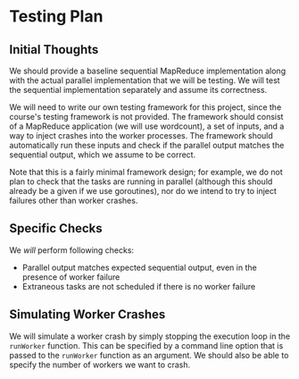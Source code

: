# Testing Plan
## Initial Thoughts
We should provide a baseline sequential MapReduce implementation along with the 
actual parallel implementation that we will be testing. We will test the 
sequential implementation separately and assume its correctness. 

We will need to write our own testing framework for this project, since the 
course's testing framework is not provided. The framework should consist of a 
MapReduce application (we will use wordcount), a set of inputs, and a way to
inject crashes into the worker processes. The framework should automatically run
these inputs and check if the parallel output matches the sequential output, 
which we assume to be correct.

Note that this is a fairly minimal framework design; for example, we do not plan
to check that the tasks are running in parallel (although this should already be
a given if we use goroutines), nor do we intend to try to inject failures other 
than worker crashes.  

## Specific Checks
We *will* perform following checks:
- Parallel output matches expected sequential output, even in the presence of 
worker failure
- Extraneous tasks are not scheduled if there is no worker failure

## Simulating Worker Crashes
We will simulate a worker crash by simply stopping the execution loop in the
`runWorker` function. This can be specified by a command line option that is
passed to the `runWorker` function as an argument. We should also be able to 
specify the number of workers we want to crash.
